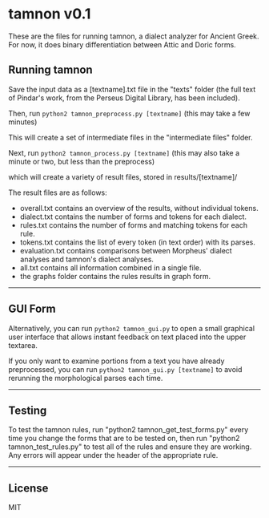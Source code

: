 # tamnon v0.1
These are the files for running tamnon, a dialect analyzer for Ancient Greek.
For now, it does binary differentiation between Attic and Doric forms.

## Running tamnon

Save the input data as a [textname].txt file in the "texts" folder (the full
text of Pindar's work, from the Perseus Digital Library, has been included).

Then, run
`python2 tamnon_preprocess.py [textname]` (this may take a few minutes)

This will create a set of intermediate files in the "intermediate files" folder.

Next, run `python2 tamnon_process.py [textname]` (this may also take a minute or two, but less than the preprocess)

which will create a variety of result files, stored in results/[textname]/

The result files are as follows:

- overall.txt contains an overview of the results, without individual tokens.
- dialect.txt contains the number of forms and tokens for each dialect.
- rules.txt contains the number of forms and matching tokens for each rule.
- tokens.txt contains the list of every token (in text order) with its parses.
- evaluation.txt contains comparisons between Morpheus' dialect analyses and
    tamnon's dialect analyses.
- all.txt contains all information combined in a single file.
- the graphs folder contains the rules results in graph form.
----
## GUI Form
Alternatively, you can run `python2 tamnon_gui.py`
to open a small graphical user interface that allows instant feedback on text
placed into the upper textarea.

If you only want to examine portions from a text you have already preprocessed,
you can run `python2 tamnon_gui.py [textname]`
to avoid rerunning the morphological parses each time.

--------

## Testing
To test the tamnon rules, run
"python2 tamnon_get_test_forms.py"
every time you change the forms that are to be tested on,
then run
"python2 tamnon_test_rules.py"
to test all of the rules and ensure they are working. Any errors will
appear under the header of the appropriate rule.

----

License
----

MIT
